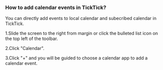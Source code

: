 ### How to add calendar events in TickTick?
You can directly add events to local calendar and subecribed calendar in TickTick.

1.Slide the screen to the right from margin or click the bulleted list icon on the top left of the toolbar.

2.Click "Calendar".

3.Click "+" and you will be guided to choose a calendar app to add a calendar event.
